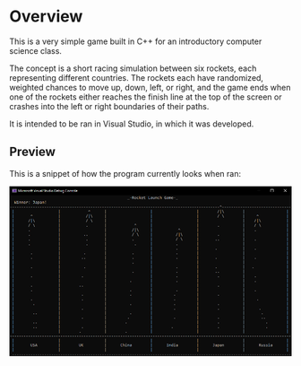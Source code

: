 <h1>Overview</h1>

<p>This is a very simple game built in C++ for an introductory computer science class.</p>
<p>The concept is a short racing simulation between six rockets, each representing different countries. The rockets each have randomized, weighted chances to move up, down, left, or right,
and the game ends when one of the rockets either reaches the finish line at the top of the screen or crashes into the left or right boundaries of their paths.</p>
<p>It is intended to be ran in Visual Studio, in which it was developed.</p>

<h2>Preview</h2>

<p>This is a snippet of how the program currently looks when ran:</p>

<img src="preview-image-rlg.png">
